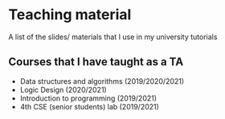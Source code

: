 # Teaching material
A list of the slides/ materials that I use in my university tutorials

## Courses that I have taught as a TA
- Data structures and algorithms (2019/2020/2021)
- Logic Design (2020/2021)
- Introduction to programming (2019/2021)
- 4th CSE (senior students) lab (2019/2021)
